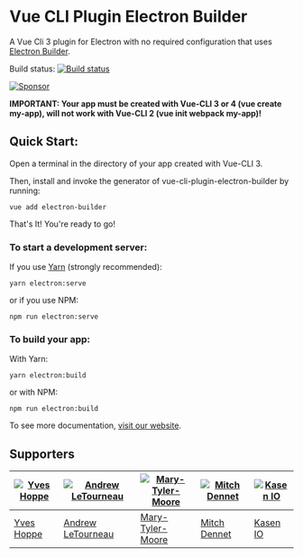 # Vue CLI Plugin Electron Builder

A Vue Cli 3 plugin for Electron with no required configuration that uses [Electron Builder](https://www.electron.build/).

Build status: [![Build status](https://github.com/nklayman/vue-cli-plugin-electron-builder/workflows/Node%20CI/badge.svg)](https://github.com/nklayman/vue-cli-plugin-electron-builder/actions)

[![Sponsor](./docs/.vuepress/public/sponsorShield.svg)](https://github.com/sponsors/nklayman)

**IMPORTANT: Your app must be created with Vue-CLI 3 or 4 (vue create my-app), will not work with Vue-CLI 2 (vue init webpack my-app)!**

## Quick Start:

Open a terminal in the directory of your app created with Vue-CLI 3.

Then, install and invoke the generator of vue-cli-plugin-electron-builder by running:

`vue add electron-builder`

That's It! You're ready to go!

### To start a development server:

If you use [Yarn](https://yarnpkg.com/en/) (strongly recommended):

`yarn electron:serve`

or if you use NPM:

`npm run electron:serve`

### To build your app:

With Yarn:

`yarn electron:build`

or with NPM:

`npm run electron:build`

To see more documentation, [visit our website](https://nklayman.github.io/vue-cli-plugin-electron-builder/guide/guide.html).

## Supporters

| [![Yves Hoppe](https://avatars1.githubusercontent.com/u/897638?s=64&v=4)](https://github.com/yvesh) | [![Andrew LeTourneau](https://avatars2.githubusercontent.com/u/2807807?s=64&v=4)](https://github.com/centerorbit) | [![Mary-Tyler-Moore](https://avatars2.githubusercontent.com/u/46167401?s=64&v=4)](https://github.com/Mary-Tyler-Moore) | [![Mitch Dennet](https://avatars2.githubusercontent.com/u/16268619?s=64&v=4)](https://github.com/mitchdennett) | [![Kasen IO](https://avatars0.githubusercontent.com/u/52365539?s=64)](https://kasen.io) |
| --------------------------------------------------------------------------------------------------- | ----------------------------------------------------------------------------------------------------------------- | ---------------------------------------------------------------------------------------------------------------------- | -------------------------------------------------------------------------------------------------------------- | --------------------------------------------------------------------------------------- |
| [Yves Hoppe](https://github.com/yvesh)                                                              | [Andrew LeTourneau](https://github.com/centerorbit)                                                               | [Mary-Tyler-Moore](https://github.com/Mary-Tyler-Moore)                                                                | [Mitch Dennet](https://github.com/mitchdennett)                                                                | [Kasen IO](https://kasen.io)                                                            |
